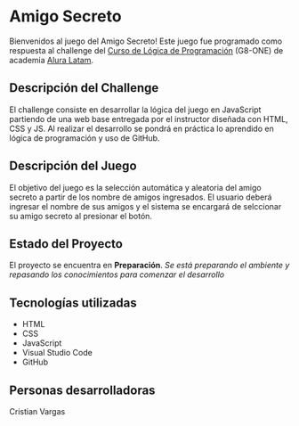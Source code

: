 # Amigo Secreto
Bienvenidos al juego del Amigo Secreto!
Este juego fue programado como respuesta al challenge del [Curso de Lógica de Programación](https://www.aluracursos.com/cursos-online-programacao/logica-de-programacion) (G8-ONE) de academia [Alura Latam](https://www.aluracursos.com/).

## Descripción del Challenge
El challenge consiste en desarrollar la lógica del juego en JavaScript partiendo de una web base entregada por el instructor diseñada con HTML, CSS y JS.
Al realizar el desarrollo se pondrá en práctica lo aprendido en lógica de programación y uso de GitHub.

## Descripción del Juego
El objetivo del juego es la selección automática y aleatoria del amigo secreto a partir de los nombre de amigos ingresados.
El usuario deberá ingresar el nombre de sus amigos y el sistema se encargará de selccionar su amigo secreto al presionar el botón.

## Estado del Proyecto
El proyecto se encuentra en **Preparación**.
_Se está preparando el ambiente y repasando los conocimientos para comenzar el desarrollo_

## Tecnologías utilizadas
* HTML 
* CSS
* JavaScript
* Visual Studio Code
* GitHub

## Personas desarrolladoras
Cristian Vargas
